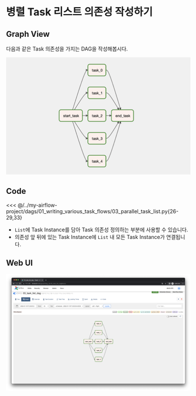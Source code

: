 # 병렬 Task 리스트 의존성 작성하기

## Graph View

다음과 같은 Task 의존성을 가지는 DAG을 작성해봅시다.

![image-20220122150241425](./image-20220122150241425.png)

## Code

<<< @/../my-airflow-project/dags/01_writing_various_task_flows/03_parallel_task_list.py{26-29,33}

- `List`에 Task Instance를 담아 Task 의존성 정의하는 부분에 사용할 수 있습니다.
- 의존성 앞 뒤에 있는 Task Instance에 `List` 내 모든 Task Instance가 연결됩니다.

## Web UI

![image-20220122150332463](./image-20220122150332463.png)

